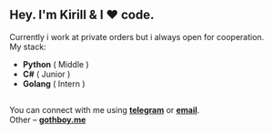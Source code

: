 ## Hey. I'm **Kirill** & I ❤️ code.
Currently i work at private orders but i always open for cooperation.
<br> My stack:
* **Python** ( Middle )
* **C#** ( Junior )
* **Golang** ( Intern )
##
You can connect with me using **[telegram](https://telegram.org/xxcaq)** or **[email](mailto:git.xcaq@gmail.com)**.
<br>
Other – **[gothboy.me](https://gothboy.me)**


